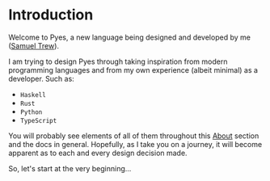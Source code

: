 # Introduction

Welcome to Pyes, a new language being designed and developed by me ([Samuel Trew](https://github.com/SamuelTrew/)).

I am trying to design Pyes through taking inspiration from modern programming languages and from my own experience (albeit minimal)
as a developer.
Such as:

- `Haskell`
- `Rust`
- `Python`
- `TypeScript`

You will probably see elements of all of them throughout this [About](why.md) section and the docs in general.
Hopefully, as I take you on a journey, it will become apparent as to each and every design decision made.

So, let's start at the very beginning...
